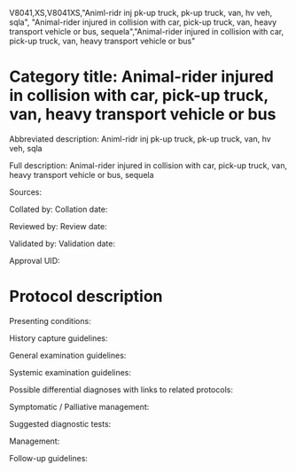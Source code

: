 V8041,XS,V8041XS,"Animl-ridr inj pk-up truck, pk-up truck, van, hv veh, sqla", "Animal-rider injured in collision with car, pick-up truck, van, heavy transport vehicle or bus, sequela","Animal-rider injured in collision with car, pick-up truck, van, heavy transport vehicle or bus"
# Category title: Animal-rider injured in collision with car, pick-up truck, van, heavy transport vehicle or bus

Abbreviated description: Animl-ridr inj pk-up truck, pk-up truck, van, hv veh, sqla

Full description: Animal-rider injured in collision with car, pick-up truck, van, heavy transport vehicle or bus, sequela

Sources:

Collated by:
Collation date:

Reviewed by:
Review date:

Validated by:
Validation date:

Approval UID:

# Protocol description

Presenting conditions:

History capture guidelines:

General examination guidelines:

Systemic examination guidelines:

Possible differential diagnoses with links to related protocols:

Symptomatic / Palliative management:

Suggested diagnostic tests:

Management:

Follow-up guidelines:

